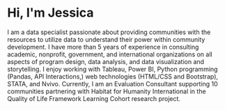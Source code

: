 # **Hi, I'm Jessica**


I am a data specialist passionate about providing communities with the resources to utilize data to understand their power within community development. I have more than 5 years of experience in consulting academic, nonprofit, government, and international organizations on all aspects of program design, data analysis, and data visualization and storytelling. I enjoy working with Tableau, Power BI, Python programming (Pandas, API Interactions,) web technologies (HTML/CSS and Bootstrap), STATA, and Nvivo. Currently, I am an Evaluation Consultant supporting 10 communities partnering with Habitat for Humanity International in the Quality of Life Framework Learning Cohort research project. 
